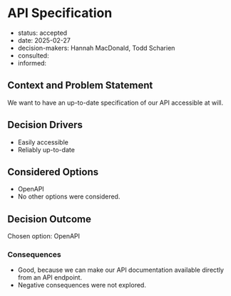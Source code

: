 [//]: # (bc-madr v0.1.0)
<!-- modified MADR 4.0.0 -->

# API Specification

* status: accepted <!-- proposed | rejected | accepted | deprecated | ... | superseded by ADR-0123 -->
* date: 2025-02-27
* decision-makers: Hannah MacDonald, Todd Scharien
* consulted: <!-- list everyone whose opinions are sought (typically subject-matter experts); and with whom there is a two-way communication --> <!-- OPTIONAL -->
* informed: <!-- list everyone who is kept up-to-date on progress; and with whom there is a one-way communication} --> <!-- OPTIONAL -->

## Context and Problem Statement

We want to have an up-to-date specification of our API accessible at will.

## Decision Drivers

* Easily accessible
* Reliably up-to-date

## Considered Options

* OpenAPI
* No other options were considered.

## Decision Outcome

Chosen option: OpenAPI

### Consequences

* Good, because we can make our API documentation available directly from an API endpoint.
* Negative consequences were not explored.
